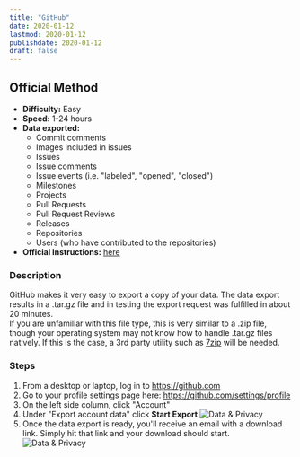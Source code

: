 ```yaml
---
title: "GitHub"
date: 2020-01-12
lastmod: 2020-01-12
publishdate: 2020-01-12
draft: false
---
```


##  Official Method

* **Difficulty:** Easy
* **Speed:** 1-24 hours
* **Data exported:**
	* Commit comments
	* Images included in issues
	* Issues
	* Issue comments
	* Issue events (i.e. "labeled", "opened", "closed")
	* Milestones
	* Projects
	* Pull Requests
	* Pull Request Reviews
	* Releases
	* Repositories
	* Users (who have contributed to the repositories)
* **Official Instructions:** [here](https://help.github.com/en/github/understanding-how-github-uses-and-protects-your-data/requesting-an-archive-of-your-personal-accounts-data)

### Description

GitHub makes it very easy to export a copy of your data. The data export results in a .tar.gz file and in testing the export request was fulfilled in about 20 minutes.<br />
If you are unfamiliar with this file type, this is very similar to a .zip file, though your operating system may not know how to handle .tar.gz files natively. If this is the case, a 3rd party utility such as [7zip](https://www.7-zip.org/download.html) will be needed.

### Steps

1. From a desktop or laptop, log in to https://github.com
1. Go to your profile settings page here: https://github.com/settings/profile
1. On the left side column, click "Account"
1. Under "Export account data" click **Start Export**
	<img src="/images/github_start.png" alt="Data & Privacy" class="bordered centered" />
1. Once the data export is ready, you'll receive an email with a download link. Simply hit that link and your download should start.
	<img src="/images/github_download.png" alt="Data & Privacy" class="bordered centered" />

